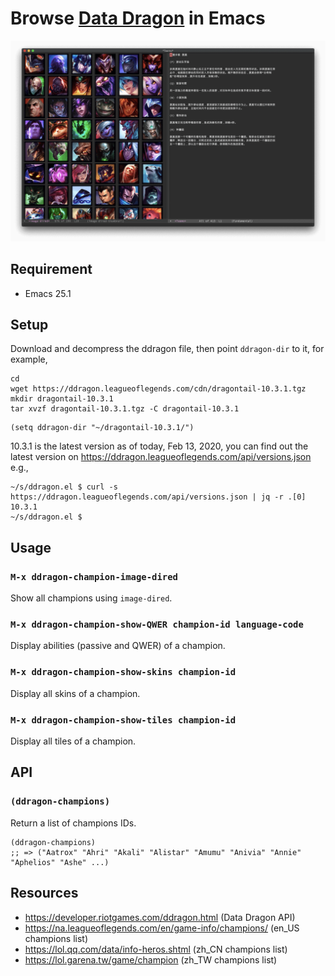 # Browse [Data Dragon](https://developer.riotgames.com/ddragon.html) in Emacs

![Image of champions and Teemo](Teeeemo.png)

## Requirement

- Emacs 25.1

## Setup

Download and decompress the ddragon file, then point `ddragon-dir` to it, for example,

``` shell
cd
wget https://ddragon.leagueoflegends.com/cdn/dragontail-10.3.1.tgz
mkdir dragontail-10.3.1
tar xvzf dragontail-10.3.1.tgz -C dragontail-10.3.1
```

``` emacs-lisp
(setq ddragon-dir "~/dragontail-10.3.1/")
```

10.3.1 is the latest version as of today, Feb 13, 2020, you can find out the
latest version on https://ddragon.leagueoflegends.com/api/versions.json e.g.,

``` shell
~/s/ddragon.el $ curl -s https://ddragon.leagueoflegends.com/api/versions.json | jq -r .[0]
10.3.1
~/s/ddragon.el $
```

## Usage

### `M-x ddragon-champion-image-dired`

Show all champions using `image-dired`.

### `M-x ddragon-champion-show-QWER champion-id language-code`

Display abilities (passive and QWER) of a champion.

### `M-x ddragon-champion-show-skins champion-id`

Display all skins of a champion.

### `M-x ddragon-champion-show-tiles champion-id`

Display all tiles of a champion.

## API

### `(ddragon-champions)`

Return a list of champions IDs.

``` emacs-lisp
(ddragon-champions)
;; => ("Aatrox" "Ahri" "Akali" "Alistar" "Amumu" "Anivia" "Annie" "Aphelios" "Ashe" ...)
```

## Resources

- https://developer.riotgames.com/ddragon.html (Data Dragon API)
- https://na.leagueoflegends.com/en/game-info/champions/ (en_US champions list)
- https://lol.qq.com/data/info-heros.shtml (zh_CN champions list)
- https://lol.garena.tw/game/champion (zh_TW champions list)

